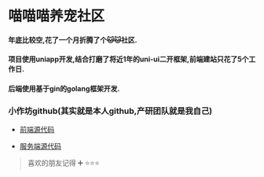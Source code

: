 # 喵喵喵养宠社区

#### 年底比较空,花了一个月折腾了个🐱🐱社区.

#### 项目使用uniapp开发,结合打磨了将近1年的uni-ui二开框架,前端建站只花了5个工作日.

#### 后端使用基于gin的golang框架开发.

### 小作坊github(其实就是本人github,产研团队就是我自己)

- [前端源代码](https://github.com/dongjiayun/MeowMeowHome.git)

- [服务端源代码](https://github.com/dongjiayun/pet-family-server.git)

>喜欢的朋友记得 ➕ ⭐️⭐️⭐️
